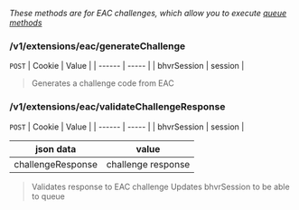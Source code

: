 *These methods are for EAC challenges, which allow you to execute [queue methods](./lobby.md#queue)*

### /v1/extensions/eac/generateChallenge
`POST`
| Cookie | Value |
| ------ | ----- |
| bhvrSession | session |

> Generates a challenge code from EAC

### /v1/extensions/eac/validateChallengeResponse
`POST`
| Cookie | Value |
| ------ | ----- |
| bhvrSession | session |

| json data | value |
| --------- | ----- |
| challengeResponse | challenge response |

> Validates response to EAC challenge
> Updates bhvrSession to be able to queue